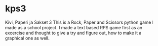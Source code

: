 # kps3
Kivi, Paperi ja Sakset 3
This is a Rock, Paper and Scissors python game I made as a school project. 
I made a text based RPS game first as an excercise and thought to give a try and figure out, how to make it a graphical one as well.
